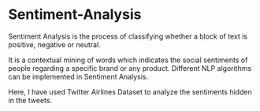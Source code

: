 # Sentiment-Analysis

Sentiment Analysis is the process of classifying whether a block of text is positive, negative or neutral.

It is a contextual mining of words which indicates the social sentiments of people regarding a specific brand or any product.
Different NLP algorithms can be implemented in Sentiment Analysis. 

Here, I have used Twitter Airlines Dataset to analyze the sentiments hidden in the tweets. 
